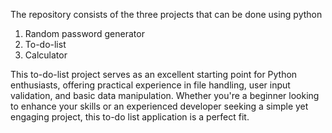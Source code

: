 The repository consists of the three projects that can be done using python
1. Random password generator
2. To-do-list 
3. Calculator

This to-do-list project serves as an excellent starting point for Python enthusiasts, offering practical experience in file handling, user input validation, and basic data manipulation. Whether you're a beginner looking to enhance your skills or an experienced developer seeking a simple yet engaging project, this to-do list application is a perfect fit.
